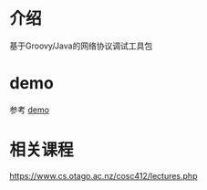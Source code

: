 # 介绍
基于Groovy/Java的网络协议调试工具包

# demo
参考 [demo](demo)

# 相关课程
https://www.cs.otago.ac.nz/cosc412/lectures.php